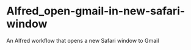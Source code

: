 # Alfred_open-gmail-in-new-safari-window
An Alfred workflow that opens a new Safari window to Gmail
